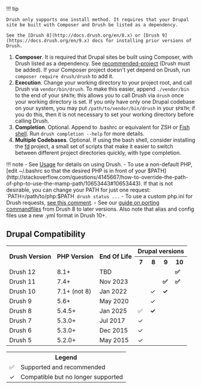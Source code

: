 !!! tip

    Drush only supports one install method. It requires that your Drupal site be built with Composer and Drush be listed as a dependency. 
    
    See the [Drush 8](http://docs.drush.org/en/8.x) or [Drush 9](https://docs.drush.org/en/9.x) docs for installing prior versions of Drush.

1. **Composer**. It is required that Drupal sites be built using Composer, with Drush listed as a dependency. See [recommended-project](https://www.drupal.org/docs/develop/using-composer/using-composer-to-install-drupal-and-manage-dependencies) (Drush must be added). If your Composer project doesn't yet depend on Drush, run `composer require drush/drush` to add it.
1. **Execution**. Change your working directory to your project root, and call Drush via `vendor/bin/drush`. To make this easier, append `./vendor/bin` to the end of your `$PATH`; this allows you to call Drush via `drush` once your working directory is set. If you only have only one Drupal codebase on your system, you may put `/path/to/vendor/bin/drush` in your `$PATH`; if you do this, then it is not necessary to set your working directory before calling Drush.
1. **Completion**. Optional. Append to .bashrc or equivalent for ZSH or [Fish shell](https://fishshell.com/). Run `drush completion --help` for more details.  
1. **Multiple Codebases**. Optional. If using the bash shell, consider installing the [fd](https://github.com/g1a/fd) project, a small set of scripts that make it easier to switch between different project directories quickly, with type completion.


!!! note
    - See [Usage](usage.md) for details on using Drush. 
    - To use a non-default PHP, [edit ~/.bashrc so that the desired PHP is in front of your $PATH](http://stackoverflow.com/questions/4145667/how-to-override-the-path-of-php-to-use-the-mamp-path/10653443#10653443). If that is not desirable, you can change your PATH for just one request: `PATH=/path/to/php:$PATH` drush status ...`
    - To use a custom php.ini for Drush requests, [see this comment](https://github.com/drush-ops/drush/issues/3294#issuecomment-370201342). 
    - See our [guide on porting commandfiles](https://weitzman.github.io/blog/port-to-drush9) from Drush 8 to later versions. Also note that alias and config files use a new .yml format in Drush 10+.

Drupal Compatibility
-----------------
<table>
  <tr>
    <th rowspan="2"> Drush Version </th> 
    <th rowspan="2"> PHP Version</th>
    <th rowspan="2"> End Of Life </th>
    <th colspan="4"> Drupal versions </th>
  </tr>
    <th>7</th> <th>8</th> <th>9</th> <th>10</th>
  </tr>
  <tr>
    <td> Drush 12 </td>
    <td> 8.1+ </td>
    <!-- Released Jun 2023 -->
    <td> TBD </td>
    <td></td> <td></td> <td></td> <td><b>✅</b></td>
  </tr>
  <tr>
    <td> Drush 11 </td>
    <td> 7.4+ </td>
    <!-- TBD -->
    <td> Nov 2023 </td>
    <td></td> <td></td> <td><b>✅</b></td> <td><b>✅</b></td>
  </tr>
  <tr>
    <td> Drush 10 </td>
    <td> 7.1+ (not 8) </td>
    <!-- Released Oct 2019 -->
    <td> Jan 2022 </td>
    <td></td> <td>✓</td> <td><b>✓</b></td> <td></td>
  </tr>
  <tr>
    <td> Drush 9 </td>
    <td> 5.6+ </td>
    <!-- Released Jan 2018 -->
    <td> May 2020 </td>
    <td></td> <td>✓</td> <td></td> <td></td>
  </tr>
  <tr>
    <td> Drush 8 </td>
    <td> 5.4.5+ </td>
    <!-- Released Nov 2015 -->
    <td> Jan 2025 </td>
    <td>✅</td> <td><b>✓️</b></td> <td></td> <td></td>
  </tr>
  <tr>
    <td> Drush 7 </td>
    <td> 5.3.0+ </td>
    <!-- Released May 2015 -->
    <td> Jul 2017 </td>
    <td>✓</td> <td></td> <td></td> <td></td>
  </tr>
  <tr>
    <td> Drush 6 </td>
    <td> 5.3.0+ </td>
    <!-- Released Aug 2013 -->
    <td> Dec 2015 </td>
    <td>✓</td> <td></td> <td></td> <td></td>
  </tr>
  <tr>
    <td> Drush 5 </td>
    <td> 5.2.0+ </td>
    <!-- Released March 2012 -->
    <td> May 2015 </td>
    <td>✓</td> <td></td> <td></td> <td></td>
  </tr>
</table>

<table>
    <tr>
        <th colspan="2">Legend</th>
    </tr>
    <tr>
        <td>✅</td> <td>Supported and recommended</td>
    </tr>
    <tr>
        <td>✓</td> <td>Compatible but no longer supported</td>
    </tr>
    
</table>

